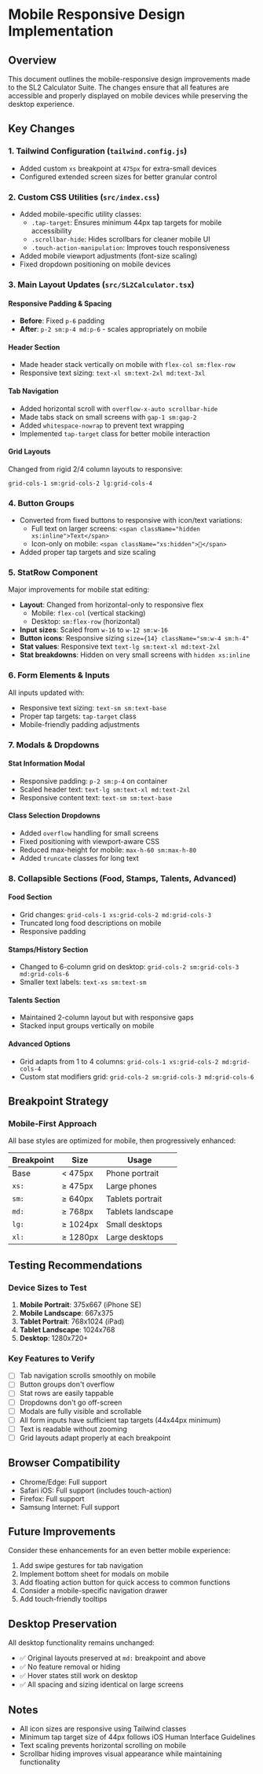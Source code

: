 # Mobile Responsive Design Implementation

## Overview
This document outlines the mobile-responsive design improvements made to the SL2 Calculator Suite. The changes ensure that all features are accessible and properly displayed on mobile devices while preserving the desktop experience.

## Key Changes

### 1. Tailwind Configuration (`tailwind.config.js`)
- Added custom `xs` breakpoint at `475px` for extra-small devices
- Configured extended screen sizes for better granular control

### 2. Custom CSS Utilities (`src/index.css`)
- Added mobile-specific utility classes:
  - `.tap-target`: Ensures minimum 44px tap targets for mobile accessibility
  - `.scrollbar-hide`: Hides scrollbars for cleaner mobile UI
  - `.touch-action-manipulation`: Improves touch responsiveness
- Added mobile viewport adjustments (font-size scaling)
- Fixed dropdown positioning on mobile devices

### 3. Main Layout Updates (`src/SL2Calculator.tsx`)

#### Responsive Padding & Spacing
- **Before**: Fixed `p-6` padding
- **After**: `p-2 sm:p-4 md:p-6` - scales appropriately on mobile

#### Header Section
- Made header stack vertically on mobile with `flex-col sm:flex-row`
- Responsive text sizing: `text-xl sm:text-2xl md:text-3xl`

#### Tab Navigation
- Added horizontal scroll with `overflow-x-auto scrollbar-hide`
- Made tabs stack on small screens with `gap-1 sm:gap-2`
- Added `whitespace-nowrap` to prevent text wrapping
- Implemented `tap-target` class for better mobile interaction

#### Grid Layouts
Changed from rigid 2/4 column layouts to responsive:
```
grid-cols-1 sm:grid-cols-2 lg:grid-cols-4
```

### 4. Button Groups
- Converted from fixed buttons to responsive with icon/text variations:
  - Full text on larger screens: `<span className="hidden xs:inline">Text</span>`
  - Icon-only on mobile: `<span className="xs:hidden">🔄</span>`
- Added proper tap targets and size scaling

### 5. StatRow Component
Major improvements for mobile stat editing:
- **Layout**: Changed from horizontal-only to responsive flex
  - Mobile: `flex-col` (vertical stacking)
  - Desktop: `sm:flex-row` (horizontal)
- **Input sizes**: Scaled from `w-16` to `w-12 sm:w-16`
- **Button icons**: Responsive sizing `size={14} className="sm:w-4 sm:h-4"`
- **Stat values**: Responsive text `text-lg sm:text-xl md:text-2xl`
- **Stat breakdowns**: Hidden on very small screens with `hidden xs:inline`

### 6. Form Elements & Inputs
All inputs updated with:
- Responsive text sizing: `text-sm sm:text-base`
- Proper tap targets: `tap-target` class
- Mobile-friendly padding adjustments

### 7. Modals & Dropdowns

#### Stat Information Modal
- Responsive padding: `p-2 sm:p-4` on container
- Scaled header text: `text-lg sm:text-xl md:text-2xl`
- Responsive content text: `text-sm sm:text-base`

#### Class Selection Dropdowns
- Added `overflow` handling for small screens
- Fixed positioning with viewport-aware CSS
- Reduced max-height for mobile: `max-h-60 sm:max-h-80`
- Added `truncate` classes for long text

### 8. Collapsible Sections (Food, Stamps, Talents, Advanced)

#### Food Section
- Grid changes: `grid-cols-1 xs:grid-cols-2 md:grid-cols-3`
- Truncated long food descriptions on mobile
- Responsive padding

#### Stamps/History Section
- Changed to 6-column grid on desktop: `grid-cols-2 sm:grid-cols-3 md:grid-cols-6`
- Smaller text labels: `text-xs sm:text-sm`

#### Talents Section
- Maintained 2-column layout but with responsive gaps
- Stacked input groups vertically on mobile

#### Advanced Options
- Grid adapts from 1 to 4 columns: `grid-cols-1 xs:grid-cols-2 md:grid-cols-4`
- Custom stat modifiers grid: `grid-cols-2 sm:grid-cols-3 md:grid-cols-6`

## Breakpoint Strategy

### Mobile-First Approach
All base styles are optimized for mobile, then progressively enhanced:

| Breakpoint | Size | Usage |
|------------|------|-------|
| Base | < 475px | Phone portrait |
| `xs:` | ≥ 475px | Large phones |
| `sm:` | ≥ 640px | Tablets portrait |
| `md:` | ≥ 768px | Tablets landscape |
| `lg:` | ≥ 1024px | Small desktops |
| `xl:` | ≥ 1280px | Large desktops |

## Testing Recommendations

### Device Sizes to Test
1. **Mobile Portrait**: 375x667 (iPhone SE)
2. **Mobile Landscape**: 667x375
3. **Tablet Portrait**: 768x1024 (iPad)
4. **Tablet Landscape**: 1024x768
5. **Desktop**: 1280x720+

### Key Features to Verify
- [ ] Tab navigation scrolls smoothly on mobile
- [ ] Button groups don't overflow
- [ ] Stat rows are easily tappable
- [ ] Dropdowns don't go off-screen
- [ ] Modals are fully visible and scrollable
- [ ] All form inputs have sufficient tap targets (44x44px minimum)
- [ ] Text is readable without zooming
- [ ] Grid layouts adapt properly at each breakpoint

## Browser Compatibility
- Chrome/Edge: Full support
- Safari iOS: Full support (includes touch-action)
- Firefox: Full support
- Samsung Internet: Full support

## Future Improvements
Consider these enhancements for an even better mobile experience:
1. Add swipe gestures for tab navigation
2. Implement bottom sheet for modals on mobile
3. Add floating action button for quick access to common functions
4. Consider a mobile-specific navigation drawer
5. Add touch-friendly tooltips

## Desktop Preservation
All desktop functionality remains unchanged:
- ✅ Original layouts preserved at `md:` breakpoint and above
- ✅ No feature removal or hiding
- ✅ Hover states still work on desktop
- ✅ All spacing and sizing identical on large screens

## Notes
- All icon sizes are responsive using Tailwind classes
- Minimum tap target size of 44px follows iOS Human Interface Guidelines
- Text scaling prevents horizontal scrolling on mobile
- Scrollbar hiding improves visual appearance while maintaining functionality
